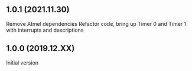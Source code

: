 1.0.1 (2021.11.30)
---------------------
Remove Atmel dependencies
Refactor code, bring up Timer 0 and Timer 1 with interrupts and descriptions

1.0.0 (2019.12.XX)
---------------------
Initial version
